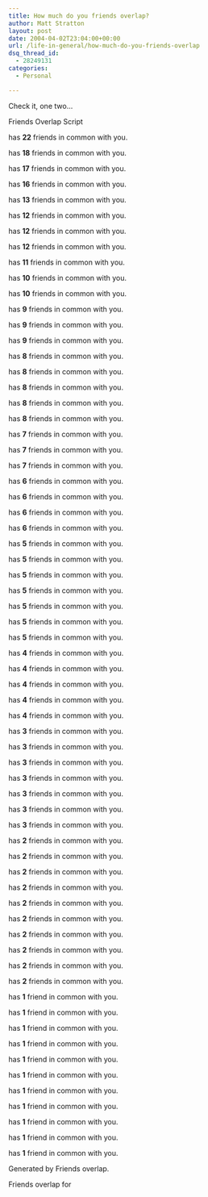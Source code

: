 ```yaml
---
title: How much do you friends overlap?
author: Matt Stratton
layout: post
date: 2004-04-02T23:04:00+00:00
url: /life-in-general/how-much-do-you-friends-overlap
dsq_thread_id:
  - 28249131
categories:
  - Personal

---
```

Check it, one two&#8230;

Friends Overlap Script

has **22** friends in common with you.
   
has **18** friends in common with you.
   
has **17** friends in common with you.
   
has **16** friends in common with you.
   
has **13** friends in common with you.
   
has **12** friends in common with you.
   
has **12** friends in common with you.
   
has **12** friends in common with you.
   
has **11** friends in common with you.
   
has **10** friends in common with you.
   
has **10** friends in common with you.
   
has **9** friends in common with you.
   
has **9** friends in common with you.
   
has **9** friends in common with you.
   
has **8** friends in common with you.
   
has **8** friends in common with you.
   
has **8** friends in common with you.
   
has **8** friends in common with you.
   
has **8** friends in common with you.
   
has **7** friends in common with you.
   
has **7** friends in common with you.
   
has **7** friends in common with you.
   
has **6** friends in common with you.
   
has **6** friends in common with you.
   
has **6** friends in common with you.
   
has **6** friends in common with you.
   
has **5** friends in common with you.
   
has **5** friends in common with you.
   
has **5** friends in common with you.
   
has **5** friends in common with you.
   
has **5** friends in common with you.
   
has **5** friends in common with you.
   
has **5** friends in common with you.
   
has **4** friends in common with you.
   
has **4** friends in common with you.
   
has **4** friends in common with you.
   
has **4** friends in common with you.
   
has **4** friends in common with you.
   
has **3** friends in common with you.
   
has **3** friends in common with you.
   
has **3** friends in common with you.
   
has **3** friends in common with you.
   
has **3** friends in common with you.
   
has **3** friends in common with you.
   
has **3** friends in common with you.
   
has **2** friends in common with you.
   
has **2** friends in common with you.
   
has **2** friends in common with you.
   
has **2** friends in common with you.
   
has **2** friends in common with you.
   
has **2** friends in common with you.
   
has **2** friends in common with you.
   
has **2** friends in common with you.
   
has **2** friends in common with you.
   
has **2** friends in common with you.
   
has **1** friend in common with you.
   
has **1** friend in common with you.
   
has **1** friend in common with you.
   
has **1** friend in common with you.
   
has **1** friend in common with you.
   
has **1** friend in common with you.
   
has **1** friend in common with you.
   
has **1** friend in common with you.
   
has **1** friend in common with you.
   
has **1** friend in common with you.
   
has **1** friend in common with you.

Generated by Friends overlap.

Friends overlap for
  
&nbsp;